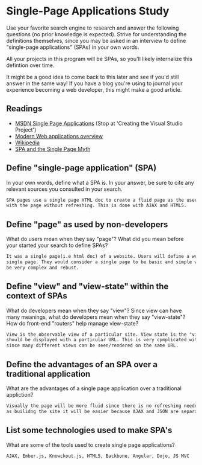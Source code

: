 # Single-Page Applications Study

Use your favorite search engine to research and answer the following questions
(no prior knowledge is expected). Strive for understanding the definitions
themselves, since you may be asked in an interview to define "single-page
applications" (SPAs) in your own words.

All your projects in this program will be SPAs, so you'll likely internalize
this defintion over time.

It might be a good idea to come back to this later and see if you'd still answer
in the same way! If you have a blog you're using to journal your experience
becoming a web developer, this might make a good article.

## Readings

-   [MSDN Single Page Applications](https://msdn.microsoft.com/en-us/magazine/dn463786.aspx) (Stop at 'Creating the Visual Studio Project')
-   [Modern Web applications overview](http://singlepageappbook.com/goal.html)
-   [Wikipedia](https://en.wikipedia.org/wiki/Single-page_application)
-   [SPA and the Single Page Myth](https://johnpapa.net/pageinspa/)

## Define "single-page application" (SPA)

In your own words, define what a SPA is. In your answer, be sure to cite any
relevant sources you consulted in your search.

```md
SPA pages use a single page HTML doc to create a fluid page as the user interacts
with the page without refreshing. This is done with AJAX and HTML5.
```

## Define "page" as used by non-developers

What do users mean when they say "page"? What did you mean before your started
your search to define SPAs?

```md
It was a single page(i.e html doc) of a website. Users will define a web page as a
single page. They would consider a single page to be basic and simple while I can
be very complex and rebust. 
```

## Define "view" and "view-state" within the context of SPAs

What do developers mean when they say "view"? Since view can have many meanings,
what do developers mean when they say "view-state"? How do front-end "routers"
help manage view-state?

```md
View is the observable view of a particular site. View state is the "view" that
should be displayed with a particular URL. This is very cpmplicated with a SPA
since many different views can be seen/rendered on the same URL.
```

## Define the advantages of an SPA over a traditional application

What are the advantages of a single page application over a traditional appliction?

```md
Visually the page will be more fluid since there is no refreshing needed. As far
as builidng the site it will be easier because AJAX and JSON are separate
```

## List some technologies used to make SPA's

What are some of the tools used to create single page applications?

```md
AJAX, Ember.js, Knowckout.js, HTML5, Backbone, Angular, Dojo, JS MVC
```
